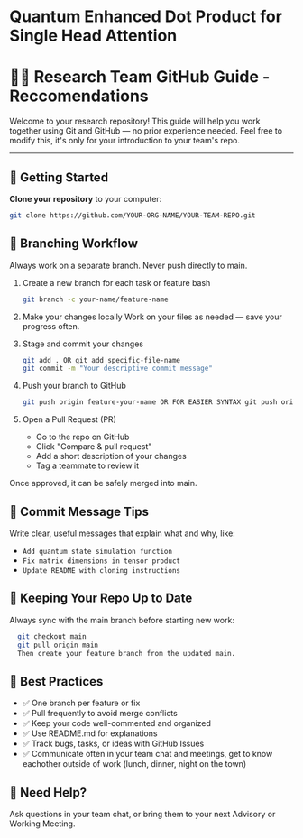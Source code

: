 # Quantum Enhanced Dot Product for Single Head Attention

# 🧑‍🔬 Research Team GitHub Guide - Reccomendations

Welcome to your research repository! This guide will help you work together using Git and GitHub — no prior experience needed. Feel free to modify this, it's only for your introduction to your team's repo.

---

## 🚀 Getting Started

**Clone your repository** to your computer:

```bash
git clone https://github.com/YOUR-ORG-NAME/YOUR-TEAM-REPO.git
```

## 🌿 Branching Workflow

Always work on a separate branch. Never push directly to main.

1. Create a new branch for each task or feature
   bash
   ```bash
   git branch -c your-name/feature-name

2. Make your changes locally
   Work on your files as needed — save your progress often.

3. Stage and commit your changes

   ```bash
   git add . OR git add specific-file-name
   git commit -m "Your descriptive commit message"

   ```

4. Push your branch to GitHub

   ```bash
   git push origin feature-your-name OR FOR EASIER SYNTAX git push origin head

   ```

5. Open a Pull Request (PR)
   - Go to the repo on GitHub
   - Click "Compare & pull request"
   - Add a short description of your changes
   - Tag a teammate to review it

Once approved, it can be safely merged into main.

## 📌 Commit Message Tips

Write clear, useful messages that explain what and why, like:

- `Add quantum state simulation function`
- `Fix matrix dimensions in tensor product`
- `Update README with cloning instructions`

## 🔁 Keeping Your Repo Up to Date

Always sync with the main branch before starting new work:

```bash
  git checkout main
  git pull origin main
  Then create your feature branch from the updated main.
```

## 🧠 Best Practices

- ✅ One branch per feature or fix
- ✅ Pull frequently to avoid merge conflicts
- ✅ Keep your code well-commented and organized
- ✅ Use README.md for explanations
- ✅ Track bugs, tasks, or ideas with GitHub Issues
- ✅ Communicate often in your team chat and meetings, get to know eachother outside of work (lunch, dinner, night on the town)

## 💬 Need Help?

Ask questions in your team chat, or bring them to your next Advisory or Working Meeting.
